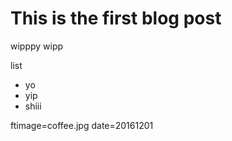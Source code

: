 
# This is the first blog post

wipppy wipp

list
 + yo
 + yip
 + shiii

ftimage=coffee.jpg
date=20161201